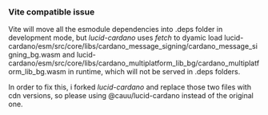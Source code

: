 ### Vite compatible issue
Vite will move all the esmodule dependencies into .deps folder in development mode, but *lucid-cardano* uses *fetch* to dyamic load lucid-cardano/esm/src/core/libs/cardano_message_signing/cardano_message_signing_bg.wasm and lucid-cardano/esm/src/core/libs/cardano_multiplatform_lib_bg/cardano_multiplatform_lib_bg.wasm in runtime, which will not be served in .deps folders.

In order to fix this, i forked *lucid-cardano* and replace those two files with cdn versions, so please using @cauu/lucid-cardano instead of the original one.